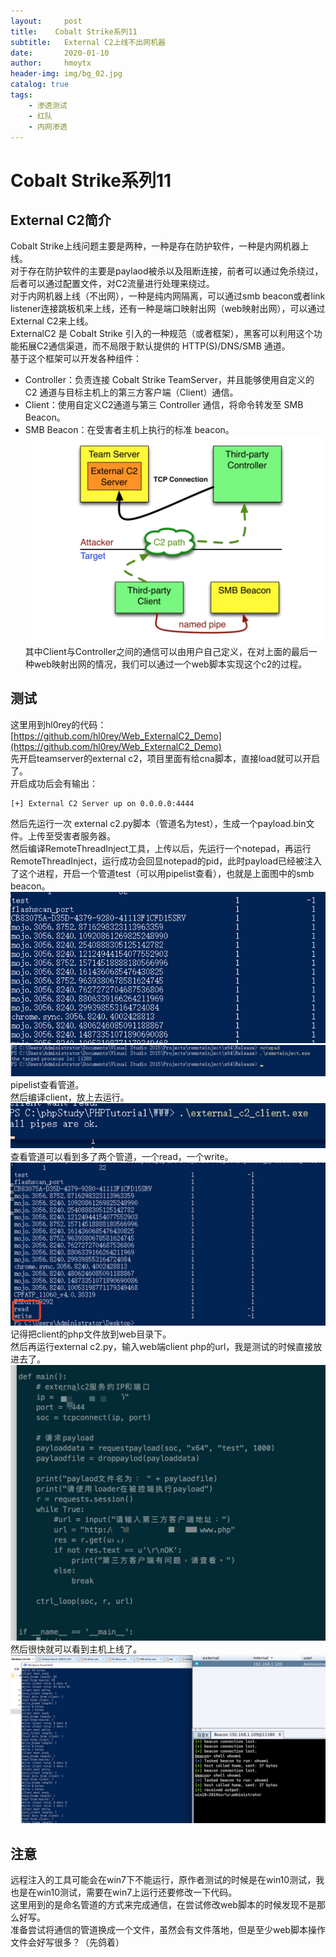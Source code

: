 ```yaml
---
layout:     post
title:    Cobalt Strike系列11
subtitle:   External C2上线不出网机器
date:       2020-01-10
author:     hmoytx
header-img: img/bg_02.jpg
catalog: true
tags:
    - 渗透测试
    - 红队
    - 内网渗透
---
```

# Cobalt Strike系列11 
## External C2简介
Cobalt Strike上线问题主要是两种，一种是存在防护软件，一种是内网机器上线。  
对于存在防护软件的主要是paylaod被杀以及阻断连接，前者可以通过免杀绕过，后者可以通过配置文件，对C2流量进行处理来绕过。   
对于内网机器上线（不出网），一种是纯内网隔离，可以通过smb beacon或者link listener连接跳板机来上线，还有一种是端口映射出网（web映射出网），可以通过External C2来上线。   
ExternalC2 是 Cobalt Strike 引入的一种规范（或者框架），黑客可以利用这个功能拓展C2通信渠道，而不局限于默认提供的 HTTP(S)/DNS/SMB 通道。  
基于这个框架可以开发各种组件：  
- Controller：负责连接 Cobalt Strike TeamServer，并且能够使用自定义的 C2 通道与目标主机上的第三方客户端（Client）通信。  
- Client：使用自定义C2通道与第三 Controller 通信，将命令转发至 SMB Beacon。  
- SMB Beacon：在受害者主机上执行的标准 beacon。  
![200110_1](/img/200110_externalC2.png)  
其中Client与Controller之间的通信可以由用户自己定义，在对上面的最后一种web映射出网的情况，我们可以通过一个web脚本实现这个c2的过程。  

## 测试
这里用到hl0rey的代码：  
[https://github.com/hl0rey/Web_ExternalC2_Demo](https://github.com/hl0rey/Web_ExternalC2_Demo)  
先开启teamserver的external c2，项目里面有给cna脚本，直接load就可以开启了。  
开启成功后会有输出：  
```
[+] External C2 Server up on 0.0.0.0:4444
```
然后先运行一次 external c2.py脚本（管道名为test），生成一个payload.bin文件。上传至受害者服务器。  
然后编译RemoteThreadInject工具，上传以后，先运行一个notepad，再运行RemoteThreadInject，运行成功会回显notepad的pid，此时payload已经被注入了这个进程，开启一个管道test（可以用pipelist查看），也就是上面图中的smb beacon。  
![200110_2](/img/200110_testpipe.png)  
![200110_7](/img/200110_loadpayload.png)  
pipelist查看管道。  
然后编译client，放上去运行。  
![200110_3](/img/200110_startclient.png)  
查看管道可以看到多了两个管道，一个read，一个write。  
![200110_4](/img/200110_readwritepipe.png)  
记得把client的php文件放到web目录下。  
然后再运行external c2.py，输入web端client php的url，我是测试的时候直接放进去了。  
![200110_5](/img/200110_py.png)   
然后很快就可以看到主机上线了。  
![200110_6](/img/200110_beacon.png)  


## 注意  
远程注入的工具可能会在win7下不能运行，原作者测试的时候是在win10测试，我也是在win10测试，需要在win7上运行还要修改一下代码。  
这里用到的是命名管道的方式来完成通信，在尝试修改web脚本的时候发现不是那么好写。  
准备尝试将通信的管道换成一个文件，虽然会有文件落地，但是至少web脚本操作文件会好写很多？（先鸽着）    
